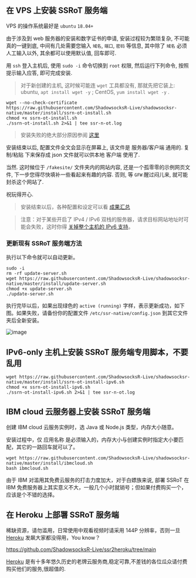 ## 在 VPS 上安装 SSRoT 服务端

VPS 的操作系统最好是 `ubuntu` `18.04+`

由于涉及到 web 服务器的安装和数字证书的申请, 安装过程较为繁琐复杂, 不可能真的一键到底, 中间有几处需要您输入 `域名`, `端口`, `密码` 等信息, 其中除了 `域名` 必须人工输入以外, 其余都可以使用默认值, 回车即可.

用 `ssh` 登入主机后, 使用 `sudo -i` 命令切换到 `root` 权限, 然后运行下列命令, 按照提示输入应答, 即可完成安装.

> 对于新创建的主机, 这时候可能连 `wget` 工具都没有, 那就先把它装上: ubuntu, `apt install wget -y` ; CentOS, `yum install wget -y` .

```
wget --no-check-certificate https://raw.githubusercontent.com/ShadowsocksR-Live/shadowsocksr-native/master/install/ssrn-ot-install.sh
chmod +x ssrn-ot-install.sh
./ssrn-ot-install.sh 2>&1 | tee ssr-n-ot.log

```

> 安装失败的绝大部分原因参阅 [这里](./%E5%87%86%E5%A4%87%E5%B7%A5%E4%BD%9C#%E5%B0%86-%E5%9F%9F%E5%90%8D-%E5%92%8C-%E8%99%9A%E6%8B%9F%E4%B8%BB%E6%9C%BA-%E7%9A%84-ip-%E5%85%B3%E8%81%94%E4%B8%8A)

安装结束以后, 配置文件全文会显示在屏幕上, 该文件是 服务器/客户端 通用的. 复制/粘贴 下来保存成 json 文件就可以供本地 客户端 使用了.

当然. 这时候位于 `/fakesite/` 文件夹内的网站内容, 还是一个孤零零的示例网页文件, 下一步您得尽快填补一些看起来有趣的内容. 否则, 等 `GFW` 醒过闷儿来, 就可能封杀这个网站了.

祝玩得开心.

>  安装结束以后，各种配置和设定可以看 [成果汇总](./%E6%89%8B%E5%B7%A5%E5%AE%89%E8%A3%85-SSRoT-%E6%9C%8D%E5%8A%A1%E5%99%A8%E5%85%A8%E7%A8%8B%E8%AF%A6%E8%A7%A3#%E6%88%90%E6%9E%9C%E6%B1%87%E6%80%BB)

> 注意：对于某些开启了 IPv4 / IPv6 双栈的服务器，请求目标网站地址时可能会失败，这时你得 [关掉整个主机的 IPv6 支持](./%E7%A6%81%E7%94%A8-IPv6)。

### 更新现有 SSRoT 服务端方法

执行以下命令就可以自动更新。
```
sudo -i
rm -rf update-server.sh
wget https://raw.githubusercontent.com/ShadowsocksR-Live/shadowsocksr-native/master/install/update-server.sh
chmod +x update-server.sh
./update-server.sh

```
执行完毕以后，如果出现绿色的 `active (running)` 字样，表示更新成功，如下图。如果失败，请备份你的配置文件 `/etc/ssr-native/config.json` 到其它文件夹后全新安装。

![image](https://user-images.githubusercontent.com/30760636/96358628-f53b9f00-113b-11eb-8f95-e4ccdedc7f48.png)


## IPv6-only 主机上安装 SSRoT 服务端专用脚本，不要乱用
```
wget https://raw.githubusercontent.com/ShadowsocksR-Live/shadowsocksr-native/master/install/ssrn-ot-install-ipv6.sh
chmod +x ssrn-ot-install-ipv6.sh
./ssrn-ot-install-ipv6.sh 2>&1 | tee ssr-n-ot.log
```


## IBM cloud 云服务器上安装 SSRoT 服务端

创建 IBM cloud 云服务实例时，选 Java 或 Node.js 类型，内存大小随意。

安装过程中，仅 应用名称 是必须输入的，内存大小与创建实例时指定大小要匹配，其它的一路回车就可以了。

```
wget https://raw.githubusercontent.com/ShadowsocksR-Live/shadowsocksr-native/master/install/ibmcloud.sh
bash ibmcloud.sh
```

由于 IBM 对滥用其免费云服务的打击力度加大，对于白嫖族来说, 部署 SSRoT 在 IBM 免费服务器上其实意义不大，一般几个小时就销号；但如果付费购买一个，应该是个不错的选择。


## 在 Heroku 上部署 SSRoT 服务端

稀缺资源，请勿滥用，日常使用中观看视频时请采用 144P 分辨率，否则一旦 [Heroku](https://heroku.com) 发飙大家都没得用，You know？

https://github.com/ShadowsocksR-Live/ssr2heroku/tree/main

[Heroku](https://heroku.com) 是有十多年悠久历史的老牌云服务商,稳定可靠,不差钱的各位瓜众请付费购买他们的服务,很超值的.

